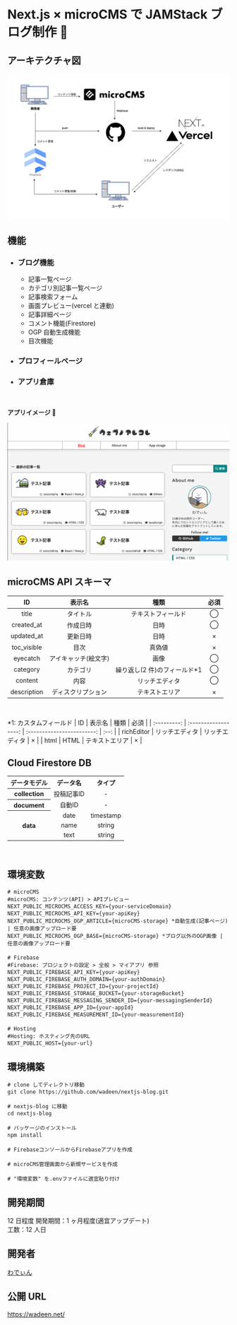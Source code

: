 # Next.js × microCMS で JAMStack ブログ制作 🦖

## アーキテクチャ図

![アーキテクチャ図](public/images/architecture.png)
<br />

## 機能

- ### ブログ機能

  - 記事一覧ぺージ
  - カテゴリ別記事一覧ぺージ
  - 記事検索フォーム
  - 画面プレビュー(vercel と連動)
  <!-- - Google Analytics \*準備中
  - 人気記事 \*準備中 -->
  - 記事詳細ページ
  - コメント機能(Firestore)
  - OGP 自動生成機能
  - 目次機能

- ### プロフィールページ

- ### アプリ倉庫
    <br />

**アプリイメージ 🙌**

![アプリイメージ](public/images/thumbnail.png)

## microCMS API スキーマ

|     ID      |        表示名        |             種類              | 必須 |
| :---------: | :------------------: | :---------------------------: | :--: |
|    title    |       タイトル       |      テキストフィールド       |  ◯   |
| created_at  |       作成日時       |             日時              |  ◯   |
| updated_at  |       更新日時       |             日時              |  ×   |
| toc_visible |         目次         |            真偽値             |  ×   |
|  eyecatch   | アイキャッチ(絵文字) |             画像              |  ◯   |
|  category   |       カテゴリ       | 繰り返し(2 件)のフィールド\*1 |  ◯   |
|   content   |         内容         |        リッチエディタ         |  ◯   |
| description |  ディスクリプション  |        テキストエリア         |  ×   |

<br />

\*1: カスタムフィールド
| ID | 表示名 | 種類 | 必須 |
| :---------: | :------------------: | :------------------------: | :--: |
| richEditor | リッチエディタ | リッチエディタ | × |
| html | HTML | テキストエリア | × |
<br />

## Cloud Firestore DB

<table>
<tr align="center">
<th>データモデル</th>
<th>データ名</th>
<th>タイプ</th>
</tr>
<tr>
<tr align="center">
<th>collection</th>
<td>投稿記事ID</td>
<td>-</td>
</tr>
<tr align="center">
<th>document</th>
<td>自動ID</td>
<td>-</td>
</tr>
<tr align="center">
<th rowspan="3">data</th>
<td>date</td>
<td>timestamp</td>
</tr>
<tr  align="center">
<td>name</td>
<td>string</td>
</tr>
<tr align="center">
<td>text</td>
<td>string</td>
</tr>
</table>
<br />

## 環境変数

```
# microCMS
#microCMS: コンテンツ(API) > APIプレビュー
NEXT_PUBLIC_MICROCMS_ACCESS_KEY={your-serviceDomain}
NEXT_PUBLIC_MICROCMS_API_KEY={your-apiKey}
NEXT_PUBLIC_MICROCMS_OGP_ARTICLE={microCMS-storage} *自動生成(記事ページ) | 任意の画像アップロード要
NEXT_PUBLIC_MICROCMS_OGP_BASE={microCMS-storage} *ブログ以外のOGP画像 | 任意の画像アップロード要

# Firebase
#Firebase: プロジェクトの設定 > 全般 > マイアプリ 参照
NEXT_PUBLIC_FIREBASE_API_KEY={your-apiKey}
NEXT_PUBLIC_FIREBASE_AUTH_DOMAIN={your-authDomain}
NEXT_PUBLIC_FIREBASE_PROJECT_ID={your-projectId}
NEXT_PUBLIC_FIREBASE_STORAGE_BUCKET={your-storageBucket}
NEXT_PUBLIC_FIREBASE_MESSAGING_SENDER_ID={your-messagingSenderId}
NEXT_PUBLIC_FIREBASE_APP_ID={your-appId}
NEXT_PUBLIC_FIREBASE_MEASUREMENT_ID={your-measurementId}

# Hosting
#Hosting: ホスティング先のURL
NEXT_PUBLIC_HOST={your-url}
```

## 環境構築

```
# clone してディレクトリ移動
git clone https://github.com/wadeen/nextjs-blog.git

# nextjs-blog に移動
cd nextjs-blog

# パッケージのインストール
npm install

# FirebaseコンソールからFirebaseアプリを作成

# microCMS管理画面から新規サービスを作成

# "環境変数" を.envファイルに適宜貼り付け

```

## 開発期間

12 日程度
開発期間：1 ヶ月程度(適宜アップデート)<br />
工数：12 人日

## 開発者

[わでぃん](https://github.com/wadeen)

## 公開 URL

https://wadeen.net/
